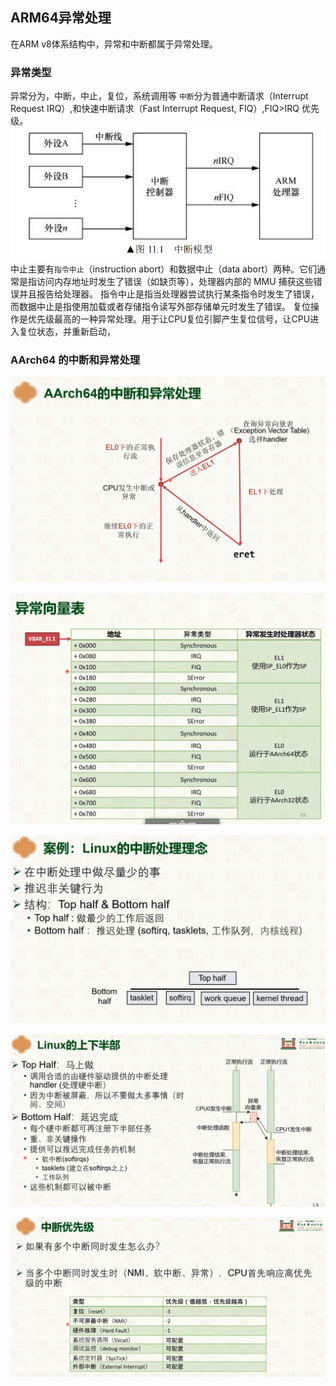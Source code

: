 ## ARM64异常处理
在ARM v8体系结构中，异常和中断都属于异常处理。
### 异常类型
异常分为，中断，中止，复位，系统调用等
`中断`分为普通中断请求（Interrupt Request IRQ）,和快速中断请求（Fast Interrupt Request, FIQ）,FIQ>IRQ 优先级。
![image.png](https://raw.githubusercontent.com/KrealHtz/NoteImage/master/data/202410122233798.png)
中止主要有`指令中止`（instruction abort）和数据中止（data abort）两种。它们通常是指访问内存地址时发生了错误（如缺页等），处理器内部的 MMU 捕获这些错误并且报告给处理器。
指令中止是指当处理器尝试执行某条指令时发生了错误，而数据中止是指使用加载或者存储指令读写外部存储单元时发生了错误。
复位操作是优先级最高的一种异常处理。用于让CPU复位引脚产生复位信号，让CPU进入复位状态，并重新启动，
### AArch64 的中断和异常处理

![image.png](https://raw.githubusercontent.com/KrealHtz/NoteImage/master/data/202410102232935.png)


![image.png](https://raw.githubusercontent.com/KrealHtz/NoteImage/master/data/202410102239620.png)

![image.png](https://raw.githubusercontent.com/KrealHtz/NoteImage/master/data/202410102243245.png)

![image.png](https://raw.githubusercontent.com/KrealHtz/NoteImage/master/data/202410102258691.png)



![image.png](https://raw.githubusercontent.com/KrealHtz/NoteImage/master/data/202410102246109.png)
